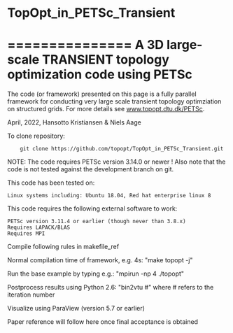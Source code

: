 # TopOpt_in_PETSc_Transient
===============
A 3D large-scale TRANSIENT topology optimization code using PETSc
===============

The code (or framework) presented on this page is a fully parallel framework for conducting very large scale transient topology optimziation on structured grids. For more details see www.topopt.dtu.dk/PETSc.

April, 2022, Hansotto Kristiansen & Niels Aage

To clone repository:

        git clone https://github.com/topopt/TopOpt_in_PETSc_Transient.git

NOTE: The code requires PETSc version 3.14.0 or newer ! Also note that the code is not tested against the development branch on git.

This code has been tested on:

    Linux systems including: Ubuntu 18.04, Red hat enterprise linux 8

This code requires the following external software to work:

    PETSc version 3.11.4 or earlier (though never than 3.8.x)
    Requires LAPACK/BLAS
    Requires MPI

Compile following rules in makefile_ref

Normal compilation time of framework, e.g. 4s: "make topopt -j"

Run the base example by typing e.g.: "mpirun -np 4 ./topopt"

Postprocess results using Python 2.6: "bin2vtu #" where # refers to the iteration number

Visualize using ParaView (version 5.7 or earlier)

Paper reference will follow here once final acceptance is obtained
